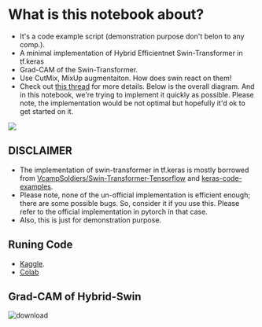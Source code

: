 # What is this notebook about?

- It's a code example script (demonstration purpose don't belon to any comp.).
- A minimal implementation of Hybrid Efficientnet Swin-Transformer in tf.keras
- Grad-CAM of the Swin-Transformer.
- Use CutMix, MixUp augmentaiton. How does swin react on them!
- Check out [this thread](https://www.kaggle.com/c/petfinder-pawpularity-score/discussion/277917) for more details. Below is the overall diagram. And in this notebook, we're trying to implement it quickly as possible. Please note, the implementation would be not optimal but hopefully it'd ok to get started on it.

![](https://i.imgur.com/2iXNuBA.png)

## DISCLAIMER
- The implementation of swin-transformer in tf.keras is mostly borrowed from [VcampSoldiers/Swin-Transformer-Tensorflow](https://github.com/VcampSoldiers/Swin-Transformer-Tensorflow) and [keras-code-examples](https://keras.io/examples/vision/swin_transformers/).
- Please note, none of the un-official implementation is efficient enough; there are some possible bugs. So, consider it if you use this. Please refer to the official implementation in pytorch in that case.
- Also, this is just for demonstration purpose.

## Runing Code 

- [Kaggle](https://www.kaggle.com/ipythonx/tf-hybrid-swintransformer-cutmix-mixup-gradcam).
- [Colab](https://colab.research.google.com/drive/1Q_V5FcEtiflitPtc_utd0zrY8JFGahLv?usp=sharing)


## Grad-CAM of Hybrid-Swin 
![download](https://user-images.githubusercontent.com/17668390/138469478-37180400-54ed-4cf4-9cf5-2eb562f10ab8.png)




